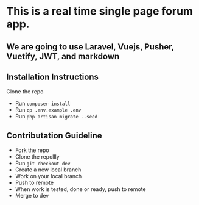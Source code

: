 # This is a real time single page forum app.
## We are going to use Laravel, Vuejs, Pusher, Vuetify, JWT, and markdown

## Installation Instructions

Clone the repo

- Run `composer install`
- Run `cp .env.example .env`
- Run `php artisan migrate --seed`

## Contributation Guideline
* Fork the repo
* Clone the repollly
* Run `git checkout dev`
* Create a new local branch
* Work on your local branch
* Push to remote
* When work is tested, done or ready, push to remote
* Merge to dev
